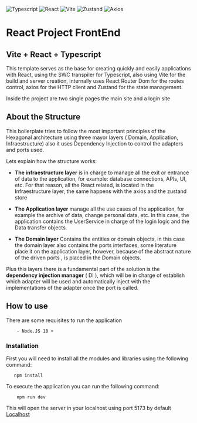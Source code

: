 ![Typescript](https://img.shields.io/badge/TypeScript-007ACC?style=for-the-badge&logo=typescript&logoColor=white)
![React](https://img.shields.io/badge/React-20232A?style=for-the-badge&logo=react&logoColor=61DAFB)
![Vite](https://img.shields.io/badge/vite-%2523646CFF.svg?style=for-the-badge&logo=vite&logoColor=white)
![Zustand](https://img.shields.io/badge/zustand-%2320232a.svg?style=for-the-badge&logo=react&logoColor=%2361DAFB)
![Axios](https://img.shields.io/static/v1?style=for-the-badge&message=Axios&color=5A29E4&logo=Axios&logoColor=FFFFFF&label=)

# React Project FrontEnd

## Vite + React + Typescript 

This template serves as the base for creating quickly and easily
applications with React, using the SWC transpiler for Typescript, also using Vite for the build and server creation, internally uses React Router Dom for the routes control, axios for the HTTP client and Zustand for the state management.

Inside the project are two single pages the main site and a login site

## About the Structure
This boilerplate tries to follow the most important principles of the Hexagonal architecture using three mayor layers ( Domain, Application, Infraestructure) also it uses Dependency Injection to control the adapters and ports used.

Lets explain how the structure works:

- **The infraestructure layer** is in charge to manage all the exit or entrance of data to the application, for example: database connections, APIs, UI, etc. For that reason, all the React related, is located in the Infraestructure layer, the same happens with the axios and the zustand store

- **The Application layer** manage all the use cases of the application, for example the archive of data, change personal data, etc. In this case, the application contains the UserService in charge of the login logic and the Data transfer objects.

- **The Domain layer** Contains the entities or domain objects, in this case the domain layer also contains the ports interfaces, some literature place it on the application layer, however, because of the abstract nature of the driven ports , is placed in the Domain objects.

Plus this layers there is a fundamental part of the solution is the **dependency injection manager** ( DI ),  which will be in charge of establish which adapter will be used and automatically inject with the implementations of the adapter once the port is called.

## How to use
 There are some requisites to run the application

        - Node.JS 18 +

### Installation
First you will need to install all the modules and libraries using the following command:
 ```
    npm install
 ```

To execute the application you can run the following command:
```
    npm run dev
```
 
This will open the server in your localhost using port 5173 by default [Localhost][def]

[def]: http://localhost:5173/
